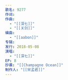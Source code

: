 ```yaml
---
歌名: 9277
作词: 
作曲:
  - "[[深七]]"
  - "[[关剑]]"
编曲:
  - "[[aabon]]"
专辑: 
发行: 2018-05-08
演唱:
  - "[[深七]]"
EP: 8
抄袭: "[[Champagne Ocean]]"
制作人: "[[宋孟君]]"
---
```

